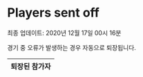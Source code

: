 # Players sent off
최종 업데이트: 2020년 12월 17일 00시 16분


경기 중 오류가 발생하는 경우 자동으로 퇴장됩니다.


| 퇴장된 참가자 |
|:---:|